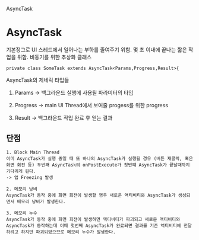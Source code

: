 AsyncTask

# AsyncTask
기본정그로 UI 스레드에서 일어나는 부하를 줄여주기 위함.
몇 초 이내에 끝나는 짧은 작업을 위함.
비동기를 위한 추상화 클래스

`private class SomeTask extends AsyncTask<Params,Progress,Result>{
`

AsyncTask의 제네릭 타입들 

 1. Params -> 백그라운드 실행에 사용될 파라미터의 타입
 
 2. Progress -> main UI Thread에서 보여줄 progess를 위한 progress
 
 3. Result -> 백그라운드 작업 완료 후 얻는 결과
 
 
 
 ## 단점
    1. Block Main Thread 
    이미 AsyncTask가 실행 중일 때 또 하나의 AsyncTask가 실행될 경우 (버튼 재클릭, 혹은 화면 회전 등) 두번째 AsyncTask의 onPostExecute가 첫번쨰 AsyncTask가 끝날때까지 기다리게 된다.
    -> 앱 Freezing 발생
    
    2. 메모리 낭비
    AsyncTask가 동작 중에 화면 회전이 발생할 꼉우 새로운 액티비티와 AsyncTask가 생성되면서 메모리 낭비가 발생한다.
    
    3. 메모리 누수
    AsyncTask가 동작 중에 화면 회전이 발생하면 액티비티가 파괴되고 새로운 액티비티와 AsyncTask가 동작하는데 이때 첫번째 AsyncTask가 완료되면 결과를 기존 액티비티에 전달하려고 하지만 파괴되었으므로 메모리 누수가 발생한다.